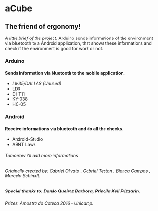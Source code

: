 # aCube
## The friend of ergonomy!
_A little brief of the project_: Arduino sends informations of the environment via bluetooth to a Android application, that shows these informations and check if the environment is good for work or not.

### Arduino
#### Sends information via bluetooth to the mobile application.
* _LM35/DALLAS (Unused)_
* LDR
* DHT11
* KY-038
* HC-05

### Android
#### Receive informations via bluetooth and do all the checks.
* Android-Studio
* ABNT Laws

###### Tomorrow i'll add more informations
###### Originally created by: Gabriel Olivato , Gabriel Teston , Bianca Campos , Marcelo Schimdt.
##### Special thanks to: Danilo Queiroz Barbosa, Priscila Keli Frizzarin.
###### Prizes: Amostra do Cotuca 2016 - Unicamp.
